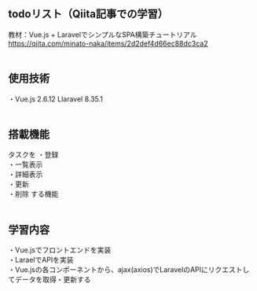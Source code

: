 ## todoリスト（Qiita記事での学習）
教材：Vue.js + LaravelでシンプルなSPA構築チュートリアル<br>
https://qiita.com/minato-naka/items/2d2def4d66ec88dc3ca2
<br><br>

## 使用技術
・Vue.js 2.6.12
Llaravel 8.35.1
<br><br>

## 搭載機能
タスクを
・登録<br>
・一覧表示<br>
・詳細表示<br>
・更新<br>
・削除
する機能
<br><br>

## 学習内容
・Vue.jsでフロントエンドを実装<br>
・LaraelでAPIを実装<br>
・Vue.jsの各コンポーネントから、ajax(axios)でLaravelのAPIにリクエストしてデータを取得・更新する
